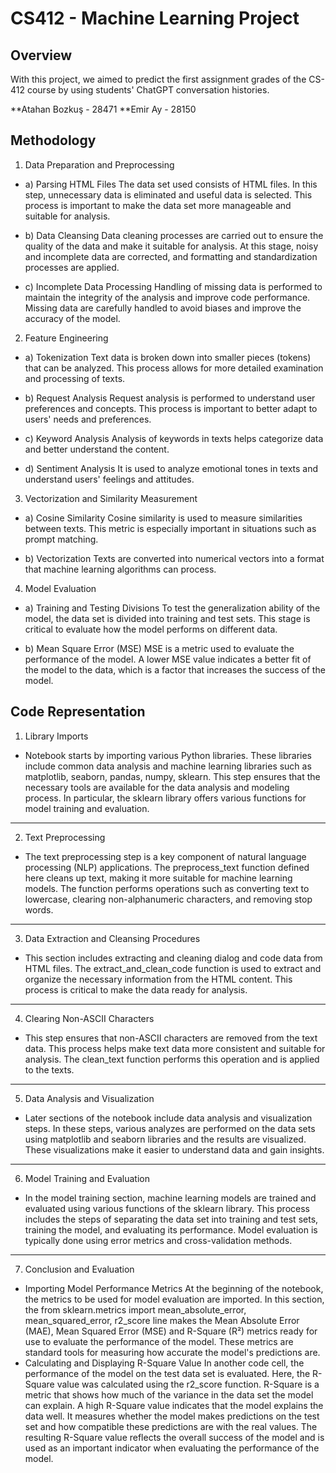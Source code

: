 # CS412 - Machine Learning Project

## Overview

With this project, we aimed to predict the first assignment grades of the CS-412 course by using students' ChatGPT conversation histories.

**Atahan Bozkuş - 28471
**Emir Ay - 28150


## Methodology

1) Data Preparation and Preprocessing

- a) Parsing HTML Files
  The data set used consists of HTML files. In this step, unnecessary data is eliminated and useful data is selected. This process is important to make the data set more manageable and suitable for analysis.

- b) Data Cleansing
  Data cleaning processes are carried out to ensure the quality of the data and make it suitable for analysis. At this stage, noisy and incomplete data are corrected, and formatting and standardization processes are applied.

- c) Incomplete Data Processing
  Handling of missing data is performed to maintain the integrity of the analysis and improve code performance. Missing data are carefully handled to avoid biases and improve the accuracy of the model.
  
2) Feature Engineering

- a) Tokenization
  Text data is broken down into smaller pieces (tokens) that can be analyzed. This process allows for more detailed examination and processing of texts.

- b) Request Analysis
  Request analysis is performed to understand user preferences and concepts. This process is important to better adapt to users' needs and preferences.

- c) Keyword Analysis
  Analysis of keywords in texts helps categorize data and better understand the content.

- d) Sentiment Analysis
  It is used to analyze emotional tones in texts and understand users' feelings and attitudes.
  
3) Vectorization and Similarity Measurement

- a) Cosine Similarity
  Cosine similarity is used to measure similarities between texts. This metric is especially important in situations such as prompt matching.

- b) Vectorization
  Texts are converted into numerical vectors into a format that machine learning algorithms can process.

4) Model Evaluation

- a) Training and Testing Divisions
  To test the generalization ability of the model, the data set is divided into training and test sets. This stage is critical to evaluate how the model performs on different data.

- b) Mean Square Error (MSE)
  MSE is a metric used to evaluate the performance of the model. A lower MSE value indicates a better fit of the model to the data, which is a factor that increases the success of the model.
  

## Code Representation

1) Library Imports
- Notebook starts by importing various Python libraries. These libraries include common data analysis and machine learning libraries such as matplotlib, seaborn, pandas, numpy, sklearn. This step ensures that the necessary tools are available for the data analysis and modeling process. In particular, the sklearn library offers various functions for model training and evaluation.
-------------------------------
2) Text Preprocessing
- The text preprocessing step is a key component of natural language processing (NLP) applications. The preprocess_text function defined here cleans up text, making it more suitable for machine learning models. The function performs operations such as converting text to lowercase, clearing non-alphanumeric characters, and removing stop words.
-------------------------------
3) Data Extraction and Cleansing Procedures
- This section includes extracting and cleaning dialog and code data from HTML files. The extract_and_clean_code function is used to extract and organize the necessary information from the HTML content. This process is critical to make the data ready for analysis.
-------------------------------
4) Clearing Non-ASCII Characters
- This step ensures that non-ASCII characters are removed from the text data. This process helps make text data more consistent and suitable for analysis. The clean_text function performs this operation and is applied to the texts.
-------------------------------
5) Data Analysis and Visualization
- Later sections of the notebook include data analysis and visualization steps. In these steps, various analyzes are performed on the data sets using matplotlib and seaborn libraries and the results are visualized. These visualizations make it easier to understand data and gain insights.
------------------------------
6) Model Training and Evaluation
- In the model training section, machine learning models are trained and evaluated using various functions of the sklearn library. This process includes the steps of separating the data set into training and test sets, training the model, and evaluating its performance. Model evaluation is typically done using error metrics and cross-validation methods.
------------------------------
7) Conclusion and Evaluation
- Importing Model Performance Metrics
At the beginning of the notebook, the metrics to be used for model evaluation are imported. In this section, the from sklearn.metrics import mean_absolute_error, mean_squared_error, r2_score line makes the Mean Absolute Error (MAE), Mean Squared Error (MSE) and R-Square (R²) metrics ready for use to evaluate the performance of the model. These metrics are standard tools for measuring how accurate the model's predictions are.
- Calculating and Displaying R-Square Value
In another code cell, the performance of the model on the test data set is evaluated. Here, the R-Square value was calculated using the r2_score function. R-Square is a metric that shows how much of the variance in the data set the model can explain. A high R-Square value indicates that the model explains the data well. It measures whether the model makes predictions on the test set and how compatible these predictions are with the real values. The resulting R-Square value reflects the overall success of the model and is used as an important indicator when evaluating the performance of the model.
